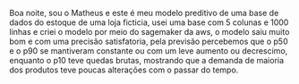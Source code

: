 Boa noite, sou o Matheus e este é meu modelo preditivo de uma base de dados do estoque de uma loja ficticia, usei uma base com 5 colunas e 1000 linhas e criei o modelo por meio do sagemaker da aws, o modelo saiu muito bom e com uma precisão satisfatoria, pela previsão percebemos que o p50 e o p90 se mantiveram constante ou com um leve aumento ou decrescimo, enquanto o p10 teve quedas brutas, mostrando que a demanda de maioria dos produtos teve poucas alterações com o passar do tempo.
